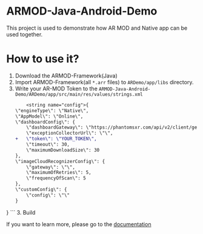 # ARMOD-Java-Android-Demo
This project is used to demonstrate how AR MOD and Native app can be used together.


# How to use it?
1. Download the ARMOD-Framework(Java)
2. Import ARMOD-Framework(all `*.arr` files) to `ARDemo/app/libs` directory.
3. Write your AR-MOD Token to the `ARMOD-Java-Android-Demo/ARDemo/app/src/main/res/values/strings.xml `
    ```diff
        <string name="config">{
	\"engineType\": \"Native\",
	\"AppModel\": \"Online\",
	\"dashboardConfig\": {
		\"dashboardGateway\": \"https://phantomsxr.com/api/v2/client/getarresources\",
		\"exceptionCollectorUrl\": \"\",
	+	\"token\": \"YOUR_TOKEN\",
		\"timeout\": 30,
		\"maximumDownloadSize\": 30
	},
	\"imageCloudRecognizerConfig\": {
		\"gateway\": \"\",
		\"maximumOfRetries\": 5,
		\"frequencyOfScan\": 5
	},
	\"customConfig\": {
		\"config\": \"\"
	}
}
        </string>
    ```
3. Build

If you want to learn more, please go to the [documentation](https://docs.phantomsxr.com/native-app-embed/android-embed-java)
